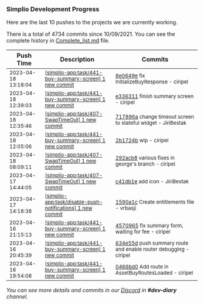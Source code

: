 
### Simplio Development Progress

Here are the last 10 pushes to the projects we are currently working.

There is a total of 4734 commits since 10/09/2021. You can see the complete history in
 [Complete_list.md](Complete_list.md) file.

| Push Time | Description | Commits |
| --- | --- | --- |
| <sub>2023-04-18 13:18:04</sub> | <sub>[[simplio-app:task/441\-buy\-summary\-screen] 1 new commit](https://github.com/SimplioOfficial/simplio-app/commit/8e0649e7bdc161e2c2416da5e4c90d6289f3fc86)</sub> | <sub>[8e0649e](https://github.com/SimplioOfficial/simplio-app/commit/8e0649e7bdc161e2c2416da5e4c90d6289f3fc86) fix InitializeBuyResponse - ciripel</sub> |
| <sub>2023-04-18 12:39:03</sub> | <sub>[[simplio-app:task/441\-buy\-summary\-screen] 1 new commit](https://github.com/SimplioOfficial/simplio-app/commit/e336311f493051e383fdfef45e4665782c7e1392)</sub> | <sub>[e336311](https://github.com/SimplioOfficial/simplio-app/commit/e336311f493051e383fdfef45e4665782c7e1392) finish summary screen - ciripel</sub> |
| <sub>2023-04-18 12:35:46</sub> | <sub>[[simplio-app:task/407\-SwapTimeOut] 1 new commit](https://github.com/SimplioOfficial/simplio-app/commit/717896ad7c9dc57c792e5c354f38110d106f8fe4)</sub> | <sub>[717896a](https://github.com/SimplioOfficial/simplio-app/commit/717896ad7c9dc57c792e5c354f38110d106f8fe4) change timeout screen to stateful widget - JiriBestak</sub> |
| <sub>2023-04-18 12:05:06</sub> | <sub>[[simplio-app:task/441\-buy\-summary\-screen] 1 new commit](https://github.com/SimplioOfficial/simplio-app/commit/2b1724ba3c510560a90baf7b1b362349fa5fb257)</sub> | <sub>[2b1724b](https://github.com/SimplioOfficial/simplio-app/commit/2b1724ba3c510560a90baf7b1b362349fa5fb257) wip - ciripel</sub> |
| <sub>2023-04-18 08:09:11</sub> | <sub>[[simplio-app:task/407\-SwapTimeOut] 1 new commit](https://github.com/SimplioOfficial/simplio-app/commit/292acb80e1ea216fb538d168ce7f4ec53a79930e)</sub> | <sub>[292acb8](https://github.com/SimplioOfficial/simplio-app/commit/292acb80e1ea216fb538d168ce7f4ec53a79930e) various fixes in george's branch - ciripel</sub> |
| <sub>2023-04-17 14:44:05</sub> | <sub>[[simplio-app:task/407\-SwapTimeOut] 1 new commit](https://github.com/SimplioOfficial/simplio-app/commit/c41db1e27f19542fb1bb35095edf5c96dee1d7d8)</sub> | <sub>[c41db1e](https://github.com/SimplioOfficial/simplio-app/commit/c41db1e27f19542fb1bb35095edf5c96dee1d7d8) add icon - JiriBestak</sub> |
| <sub>2023-04-17 14:18:38</sub> | <sub>[[simplio-app:task/disable\-push\-notifications] 1 new commit](https://github.com/SimplioOfficial/simplio-app/commit/1590a1cb0f3e43033d6d36d1e894ea7374b0e41a)</sub> | <sub>[1590a1c](https://github.com/SimplioOfficial/simplio-app/commit/1590a1cb0f3e43033d6d36d1e894ea7374b0e41a) Create entitlements file - vrbasji</sub> |
| <sub>2023-04-16 21:15:13</sub> | <sub>[[simplio-app:task/441\-buy\-summary\-screen] 1 new commit](https://github.com/SimplioOfficial/simplio-app/commit/4570965cd7f82d3b7a1056f5acd8573fbca762b1)</sub> | <sub>[4570965](https://github.com/SimplioOfficial/simplio-app/commit/4570965cd7f82d3b7a1056f5acd8573fbca762b1) fix summary form, waiting for fee - ciripel</sub> |
| <sub>2023-04-16 20:45:39</sub> | <sub>[[simplio-app:task/441\-buy\-summary\-screen] 1 new commit](https://github.com/SimplioOfficial/simplio-app/commit/634e55db4ffe4273639ec7914bad9a12c75ec3d6)</sub> | <sub>[634e55d](https://github.com/SimplioOfficial/simplio-app/commit/634e55db4ffe4273639ec7914bad9a12c75ec3d6) push summary route and enable router debugging - ciripel</sub> |
| <sub>2023-04-16 19:54:08</sub> | <sub>[[simplio-app:task/441\-buy\-summary\-screen] 1 new commit](https://github.com/SimplioOfficial/simplio-app/commit/0466bd0aaeaa7cbf411a974b3a4ace04b1b94890)</sub> | <sub>[0466bd0](https://github.com/SimplioOfficial/simplio-app/commit/0466bd0aaeaa7cbf411a974b3a4ace04b1b94890) Add route in AssetBuyRoutesLoaded - ciripel</sub> |

_You can see more details and commits in our [Discord](https://discord.gg/aKhjuwZmdP) in **#dev-diary** channel._
